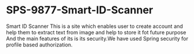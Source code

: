 # SPS-9877-Smart-ID-Scanner
Smart ID Scanner
This is a site which enables user to create account and help them to extract text from image and help to store it fot future purpose
And the main features of its is its security.We have used Spring security for profile based authorization.
